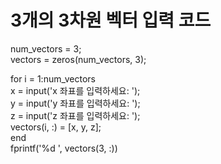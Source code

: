 # 3개의 3차원 벡터 입력 코드
num_vectors = 3;   
vectors = zeros(num_vectors, 3);   

for i = 1:num_vectors   
    x = input('x 좌표를 입력하세요: ');   
    y = input('y 좌표를 입력하세요: ');   
    z = input('z 좌표를 입력하세요: ');   
    vectors(i, :) = [x, y, z];   
end   
fprintf('%d ', vectors(3, :))   
